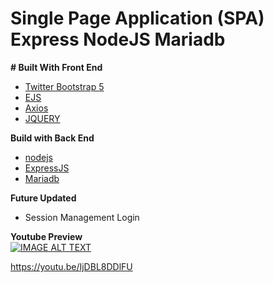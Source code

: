 # Single Page Application (SPA) Express NodeJS  Mariadb 

**# Built With Front End**
 - [Twitter Bootstrap 5](https://getbootstrap.com)
 - [EJS](https://ejs.co) 
 - [Axios](https://github.com/axios/axios)
 - [JQUERY](https://jquery.com)


**Build with Back End**
- [nodejs](https://nodejs.org/en/)
- [ExpressJS](http://expressjs.com)
- [Mariadb](https://github.com/mariadb-corporation/mariadb-connector-nodejs/blob/master/documentation/promise-api.md)

 
**Future Updated**
- Session Management Login

**Youtube Preview**  
[![IMAGE ALT TEXT](http://img.youtube.com/vi/IjDBL8DDlFU/0.jpg)](http://www.youtube.com/watch?v=IjDBL8DDlFU " NodeJS  Crud in 2021")

https://youtu.be/IjDBL8DDlFU
